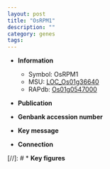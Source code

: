 ```yaml
---
layout: post
title: "OsRPM1"
description: ""
category: genes
tags: 
---
```


* **Information**  
    + Symbol: OsRPM1  
    + MSU: [LOC_Os01g36640](http://rice.uga.edu/cgi-bin/ORF_infopage.cgi?orf=LOC_Os01g36640)  
    + RAPdb: [Os01g0547000](http://rapdb.dna.affrc.go.jp/viewer/gbrowse_details/irgsp1?name=Os01g0547000)  

* **Publication**  

* **Genbank accession number**  

* **Key message**  

* **Connection**  

[//]: # * **Key figures**  


